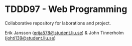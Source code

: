 TDDD97 - Web Programming
========================

Collaborative repository for laborations and project.

Erik Jansson (erija578@student.liu.se) & John Tinnerholm (johti139@student.liu.se)
